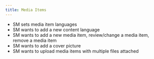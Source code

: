 ```yaml
---
title: Media Items
---
```


- SM sets media item languages
- SM wants to add a new content language
- SM wants to add a new media item, review/change a media item, remove a media item
- SM wants to add a cover picture
- SM wants to upload media items with multiple files attached

